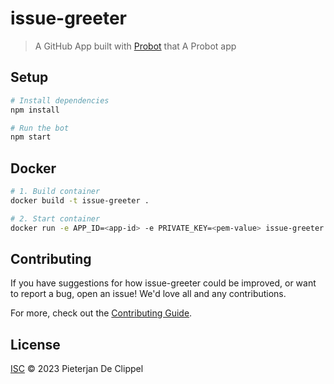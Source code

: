 # issue-greeter

> A GitHub App built with [Probot](https://github.com/probot/probot) that A Probot app

## Setup

```sh
# Install dependencies
npm install

# Run the bot
npm start
```

## Docker

```sh
# 1. Build container
docker build -t issue-greeter .

# 2. Start container
docker run -e APP_ID=<app-id> -e PRIVATE_KEY=<pem-value> issue-greeter
```

## Contributing

If you have suggestions for how issue-greeter could be improved, or want to report a bug, open an issue! We'd love all and any contributions.

For more, check out the [Contributing Guide](CONTRIBUTING.md).

## License

[ISC](LICENSE) © 2023 Pieterjan De Clippel

